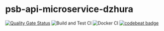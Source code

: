 # psb-api-microservice-dzhura

[![Quality Gate Status](https://sonarcloud.io/api/project_badges/measure?project=myrotvorets_psb-api-microservice-dzhura&metric=alert_status)](https://sonarcloud.io/dashboard?id=myrotvorets_psb-api-microservice-dzhura)
![Build and Test CI](https://github.com/myrotvorets/psb-api-microservice-dzhura/workflows/Build%20and%20Test%20CI/badge.svg)
![Docker CI](https://github.com/myrotvorets/psb-api-microservice-dzhura/workflows/Docker%20CI/badge.svg)
[![codebeat badge](https://codebeat.co/badges/5c601d09-c89e-4e13-b34b-bff6c3223f7d)](https://codebeat.co/projects/github-com-myrotvorets-psb-api-microservice-dzhura-master)

